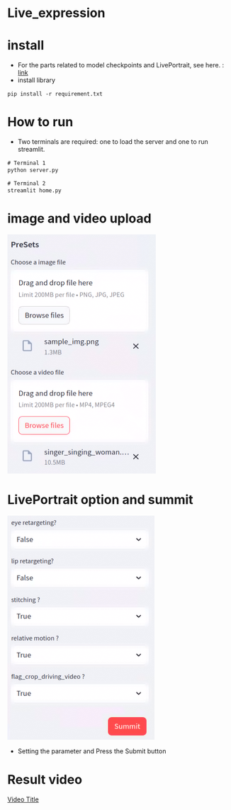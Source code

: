 # Live_expression

# install
- For the parts related to model checkpoints and LivePortrait, see here. : [link](https://github.com/KwaiVGI/LivePortrait)
- install library
```
pip install -r requirement.txt
```

# How to run
- Two terminals are required: one to load the server and one to run streamlit.
```
# Terminal 1
python server.py
```

```
# Terminal 2
streamlit home.py
```

# image and video upload
![image](./readme_img/upload.png)

# LivePortrait option and summit
![image](./readme_img/option.png)
- Setting the parameter and Press the Submit button

# Result video
[Video Title](./results/sample_img--singer_singing_woman_concat.mp4)

